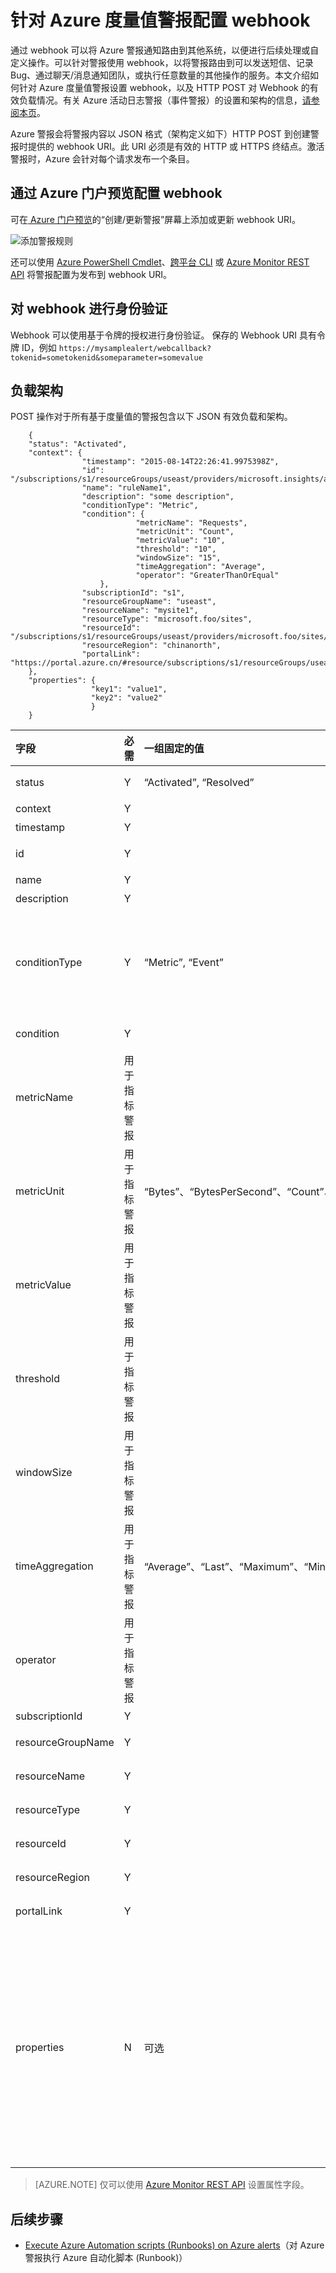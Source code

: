 <properties
    pageTitle="针对 Azure 指标警报配置 webhook | Azure"
    description="将 Azure 警报重新路由到其他非 Azure 系统。"
    author="kamathashwin"
    manager="carmonm"
    editor=""
    services="monitoring-and-diagnostics"
    documentationcenter="monitoring-and-diagnostics"
    translationtype="Human Translation" />
<tags
    ms.assetid="8b3ae540-1d19-4f3d-a635-376042f8a5bb"
    ms.service="monitoring-and-diagnostics"
    ms.workload="na"
    ms.tgt_pltfrm="na"
    ms.devlang="na"
    ms.topic="article"
    ms.date="04/03/2017"
    ms.author="ashwink"
    wacn.date="05/02/2017"
    ms.sourcegitcommit="78da854d58905bc82228bcbff1de0fcfbc12d5ac"
    ms.openlocfilehash="02267b3b059f3769882b774e2f3e741a74a1c81b"
    ms.lasthandoff="04/22/2017" />

# <a name="configure-a-webhook-on-an-azure-metric-alert"></a>针对 Azure 度量值警报配置 webhook

通过 webhook 可以将 Azure 警报通知路由到其他系统，以便进行后续处理或自定义操作。可以针对警报使用 webhook，以将警报路由到可以发送短信、记录 Bug、通过聊天/消息通知团队，或执行任意数量的其他操作的服务。本文介绍如何针对 Azure 度量值警报设置 webhook，以及 HTTP POST 对 Webhook 的有效负载情况。有关 Azure 活动日志警报（事件警报）的设置和架构的信息，[请参阅本页](/documentation/articles/insights-auditlog-to-webhook-email/)。

Azure 警报会将警报内容以 JSON 格式（架构定义如下）HTTP POST 到创建警报时提供的 webhook URI。此 URI 必须是有效的 HTTP 或 HTTPS 终结点。激活警报时，Azure 会针对每个请求发布一个条目。

## <a name="configuring-webhooks-via-the-portal"></a>通过 Azure 门户预览配置 webhook

可在[ Azure 门户预览](https://portal.azure.cn/)的“创建/更新警报”屏幕上添加或更新 webhook URI。

![添加警报规则](./media/insights-webhooks-alerts/Alertwebhook.png)  

还可以使用 [Azure PowerShell Cmdlet](/documentation/articles/insights-powershell-samples/#create-alert-rules)、[跨平台 CLI](/documentation/articles/insights-cli-samples/#work-with-alerts) 或 [Azure Monitor REST API](https://msdn.microsoft.com/zh-cn/library/azure/dn933805.aspx) 将警报配置为发布到 webhook URI。

## <a name="authenticating-the-webhook"></a>对 webhook 进行身份验证
Webhook 可以使用基于令牌的授权进行身份验证。 保存的 Webhook URI 具有令牌 ID，例如 `https://mysamplealert/webcallback?tokenid=sometokenid&someparameter=somevalue`

## <a name="payload-schema"></a>负载架构
POST 操作对于所有基于度量值的警报包含以下 JSON 有效负载和架构。

		{
		"status": "Activated",
		"context": {
		            "timestamp": "2015-08-14T22:26:41.9975398Z",
		            "id": "/subscriptions/s1/resourceGroups/useast/providers/microsoft.insights/alertrules/ruleName1",
		            "name": "ruleName1",
		            "description": "some description",
		            "conditionType": "Metric",
		            "condition": {
		                        "metricName": "Requests",
		                        "metricUnit": "Count",
		                        "metricValue": "10",
		                        "threshold": "10",
		                        "windowSize": "15",
		                        "timeAggregation": "Average",
		                        "operator": "GreaterThanOrEqual"
		                },
		            "subscriptionId": "s1",
		            "resourceGroupName": "useast",                                
		            "resourceName": "mysite1",
		            "resourceType": "microsoft.foo/sites",
		            "resourceId": "/subscriptions/s1/resourceGroups/useast/providers/microsoft.foo/sites/mysite1",
		            "resourceRegion": "chinanorth",
		            "portalLink": "https://portal.azure.cn/#resource/subscriptions/s1/resourceGroups/useast/providers/microsoft.foo/sites/mysite1"
		},
		"properties": {
		              "key1": "value1",
		              "key2": "value2"
		              }
		}


| 字段 | 必需 | 一组固定的值 | 说明 |
|:--- |:--- |:--- |:--- |
|status|Y|“Activated”, “Resolved”|以设置的条件为基础的警报的状态。|
|context| Y | | 警报上下文。|
|timestamp| Y | | 触发警报的时间。|
|id | Y | | 每个警报规则都具有一个唯一的 ID。|
|name |Y | | 警报名称。|
|description |Y | |警报的说明。|
|conditionType |Y |“Metric”, “Event” |支持两种类型的警报。一种基于度量值条件，另一种基于活动日志中的事件。使用此值可检查警报是基于度量值还是基于事件。|
|condition |Y | | 根据 conditionType 要检查的特定字段。|
|metricName |用于指标警报 | |定义规则监视对象的指标的名称。|
|metricUnit |用于指标警报 |“Bytes”、“BytesPerSecond”、“Count”、“CountPerSecond”、“Percent”、“Seconds”|	 指标中允许使用的单位。[允许的值列于此处](https://msdn.microsoft.com/zh-cn/library/microsoft.azure.insights.models.unit.aspx)。|
|metricValue |用于指标警报 | |导致警报的实际度量值。|
|threshold |用于指标警报 | |会激活警报的阈值。|
|windowSize |用于指标警报 | |用于根据阈值监视警报活动的时间段。必须介于 5 分钟到 1 天之间。ISO 8601 持续时间格式。|
|timeAggregation |用于指标警报 |“Average”、“Last”、“Maximum”、“Minimum”、“None”、“Total” |	随着时间推移，收集的数据应如何组合。默认值为 Average。[允许的值列于此处](https://msdn.microsoft.com/zh-cn/library/microsoft.azure.insights.models.aggregationtype.aspx)。|
|operator |用于指标警报 | |用于比较当前度量值数据和所设阈值的运算符。|
|subscriptionId |Y | |Azure 订阅 ID。|
|resourceGroupName |Y | |受影响资源的资源组的名称。|
| resourceName |Y | |受影响资源的资源名称。 |
| resourceType |Y | |受影响资源的资源类型。 |
|resourceId |Y | |受影响资源的资源 ID。|
|resourceRegion |Y | |受影响资源的区域或位置。|
|portalLink |Y | |指向门户资源摘要页的直接链接。|
|properties |N |可选 |一组包含事件详细信息的 `<Key, Value>` 对（即 `Dictionary<String, String>`）。properties 字段是可选的。在自定义 UI 或基于逻辑应用的工作流中，用户可以输入键/值，该键/值可通过有效负载传递。将自定义属性传递回 webhook 的替代方法是通过 webhook URI 本身（作为查询参数）|

> [AZURE.NOTE]
> 仅可以使用 [Azure Monitor REST API](https://msdn.microsoft.com/zh-cn/library/azure/dn933805.aspx) 设置属性字段。
>
>

## <a name="next-steps"></a>后续步骤
- [Execute Azure Automation scripts (Runbooks) on Azure alerts](http://go.microsoft.com/fwlink/?LinkId=627081)（对 Azure 警报执行 Azure 自动化脚本 (Runbook)）

<!---HONumber=Mooncake_0227_2017-->
<!--Update_Description:update wording and delete unavailable references -->